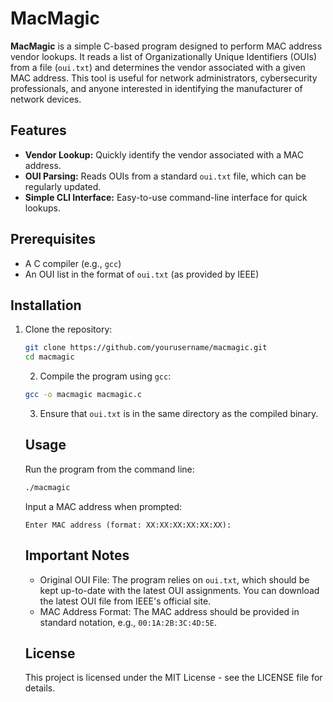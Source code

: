 # MacMagic

**MacMagic** is a simple C-based program designed to perform MAC address vendor lookups. It reads a list of Organizationally Unique Identifiers (OUIs) from a file (`oui.txt`) and determines the vendor associated with a given MAC address. This tool is useful for network administrators, cybersecurity professionals, and anyone interested in identifying the manufacturer of network devices.

## Features

- **Vendor Lookup:** Quickly identify the vendor associated with a MAC address.
- **OUI Parsing:** Reads OUIs from a standard `oui.txt` file, which can be regularly updated.
- **Simple CLI Interface:** Easy-to-use command-line interface for quick lookups.

## Prerequisites

- A C compiler (e.g., `gcc`)
- An OUI list in the format of `oui.txt` (as provided by IEEE)

## Installation

1. Clone the repository:
   ```bash
   git clone https://github.com/yourusername/macmagic.git
   cd macmagic
   ```

   2. Compile the program using `gcc`:
   ```bash
   gcc -o macmagic macmagic.c
   ```

   3. Ensure that `oui.txt` is in the same directory as the compiled binary.
  
   ## Usage

   Run the program from the command line:
   ```bash
   ./macmagic
   ```

   Input a MAC address when prompted:
   ```
   Enter MAC address (format: XX:XX:XX:XX:XX:XX):
   ```

   ## Important Notes

   - Original OUI File: The program relies on `oui.txt`, which should be kept up-to-date with the latest OUI assignments. You can download the latest OUI file from IEEE's official site.
   - MAC Address Format: The MAC address should be provided in standard notation, e.g., `00:1A:2B:3C:4D:5E`.

   ## License

   This project is licensed under the MIT License - see the LICENSE file for details.
